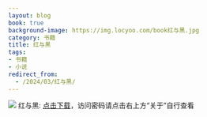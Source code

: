 ```yaml
---
layout: blog
book: true
background-image: https://img.locyoo.com/book红与黑.jpg
category: 书籍
title: 红与黑
tags:
- 书籍
- 小说
redirect_from:
  - /2024/03/红与黑/
---
```

![](https://img.locyoo.com/book红与黑.jpg)
红与黑: <a name = "ref1" href="https://url18.ctfile.com/f/50983618-1334550418-ff6136?p=3619">点击下载</a>，访问密码请点击右上方“关于”自行查看
